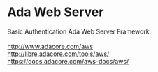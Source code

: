 # Ada Web Server 
Basic Authentication Ada Web Server Framework.<br>
<br>
http://www.adacore.com/aws<br>
http://libre.adacore.com/tools/aws/<br>
https://docs.adacore.com/aws-docs/aws/<br>

